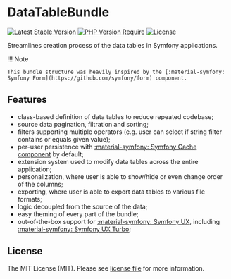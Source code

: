 # DataTableBundle

[![Latest Stable Version](http://poser.pugx.org/kreyu/data-table-bundle/v)](https://packagist.org/packages/kreyu/data-table-bundle)
[![PHP Version Require](http://poser.pugx.org/kreyu/data-table-bundle/require/php)](https://packagist.org/packages/kreyu/data-table-bundle)
[![License](http://poser.pugx.org/kreyu/data-table-bundle/license)](https://packagist.org/packages/kreyu/data-table-bundle) 

Streamlines creation process of the data tables in Symfony applications.

!!! Note

    This bundle structure was heavily inspired by the [:material-symfony: Symfony Form](https://github.com/symfony/form) component.

## Features

- class-based definition of data tables to reduce repeated codebase;
- source data pagination, filtration and sorting;
- filters supporting multiple operators (e.g. user can select if string filter contains or equals given value);
- per-user persistence with [:material-symfony: Symfony Cache component](https://symfony.com/doc/current/components/cache.html) by default;
- extension system used to modify data tables across the entire application;
- personalization, where user is able to show/hide or even change order of the columns;
- exporting, where user is able to export data tables to various file formats;
- logic decoupled from the source of the data;
- easy theming of every part of the bundle;
- out-of-the-box support for [:material-symfony: Symfony UX](https://symfony.com/blog/new-in-symfony-the-ux-initiative-a-new-javascript-ecosystem-for-symfony), including [:material-symfony: Symfony UX Turbo](https://symfony.com/bundles/ux-turbo/current/index.html);

## License

The MIT License (MIT). Please see [license file](../LICENSE) for more information.
